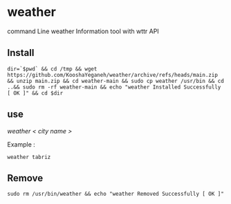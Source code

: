 # weather

command Line weather Information tool with wttr API


## Install

```
dir=`$pwd` && cd /tmp && wget https://github.com/KooshaYeganeh/weather/archive/refs/heads/main.zip && unzip main.zip && cd weather-main && sudo cp weather /usr/bin && cd ..&& sudo rm -rf weather-main && echo "weather Installed Successfully [ OK ]" && cd $dir
```


## use

*weather < city name >*


Example : 

```
weather tabriz
```


## Remove

```
sudo rm /usr/bin/weather && echo "weather Removed Successfully [ OK ]"
```


